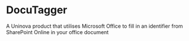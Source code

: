 # DocuTagger
A Uninova product that utilises Microsoft Office to fill in an identifier from SharePoint Online in your office document 
